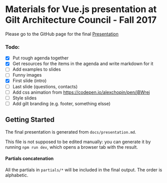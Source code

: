 # Materials for Vue.js presentation at Gilt Architecture Council - Fall 2017

Please go to the GitHub page for the final [Presentation](https://rbelling.github.io/vuejs-gilt)

### Todo:
- [x] Put rough agenda together
- [x] Get resources for the items in the agenda and write markdown for it
- [ ] Add examples to slides
- [ ] Funny images
- [x] First slide (intro)
- [ ] Last slide (questions, contacts)
- [ ] Add css animation from https://codepen.io/alexchopin/pen/jBWrej
- [ ] Style slides
- [ ] Add gilt branding (e.g. footer, something elsse)

## Getting Started
The final presentation is generated from `docs/presentation.md`.  

This file is not supposed to be edited manually: 
you can generate it by running `npm run dev`, which opens a browser tab with the result.

#### Partials concatenation
All the partials in `partials/*` will be included in the final output. The order is alphabetic.